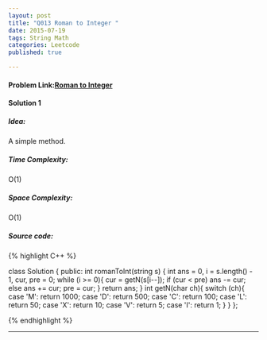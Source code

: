 ```yaml
---
layout: post
title: "Q013 Roman to Integer "
date: 2015-07-19
tags: String Math
categories: Leetcode
published: true

---
```

#### Problem Link:[Roman to Integer ](https://leetcode.com/problems/roman-to-integer/) 

#### Solution 1 

##### Idea:

A simple method.
   
##### Time Complexity:

O(1)

##### Space Complexity:

O(1)

##### Source code:
{% highlight C++ %}

class Solution {
public:
    int romanToInt(string s) {
        int ans = 0, i = s.length() - 1, cur, pre = 0;
        while (i >= 0){
            cur = getN(s[i--]);
            if (cur < pre) 
                ans -= cur;
            else
                ans += cur;
            pre = cur;
        }
        return ans;
    }
    int getN(char ch){
        switch (ch){
            case 'M': return 1000;
            case 'D': return 500;
            case 'C': return 100;
            case 'L': return 50;
            case 'X': return 10;
            case 'V': return 5;
            case 'I': return 1;
        }
    }
};

{% endhighlight %}

---

